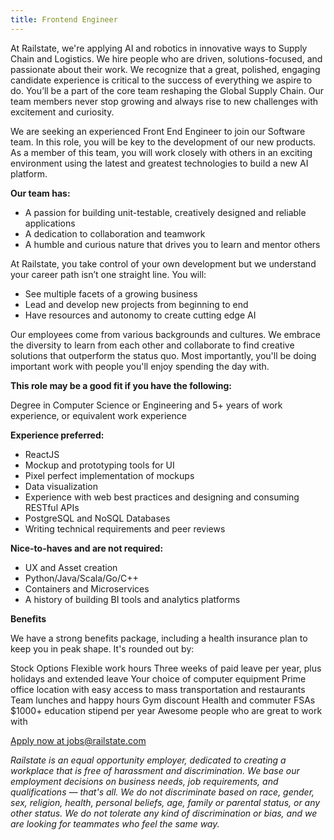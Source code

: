 ```yaml
---
title: Frontend Engineer
---
```


At Railstate, we're applying AI and robotics in innovative ways to Supply Chain and Logistics. We hire people who are driven, solutions-focused, and passionate about their work. We recognize that a great, polished, engaging candidate experience is critical to the success of everything we aspire to do. You’ll be a part of the core team reshaping the Global Supply Chain. Our team members never stop growing and always rise to new challenges with excitement and curiosity.

We are seeking an experienced Front End Engineer to join our Software team. In this role, you will be key to the development of our new products. As a member of this team, you will work closely with others in an exciting environment using the latest and greatest technologies to build a new AI platform.

<strong>Our team has:</strong>
<ul>
<li>A passion for building unit-testable, creatively designed and reliable applications</li>
<li>A dedication to collaboration and teamwork</li>
<li>A humble and curious nature that drives you to learn and mentor others</li>
</ul>

At Railstate, you take control of your own development but we understand your career path isn’t one straight line. You will:
<ul>
<li>See multiple facets of a growing business</li>
<li>Lead and develop new projects from beginning to end</li>
<li>Have resources and autonomy to create cutting edge AI</li>
</ul>

Our employees come from various backgrounds and cultures. We embrace the diversity to learn from each other and collaborate to find creative solutions that outperform the status quo. Most importantly, you'll be doing important work with people you'll enjoy spending the day with.

<strong>This role may be a good fit if you have the following:</strong>

Degree in Computer Science or Engineering and 5+ years of work experience, or equivalent work experience

<strong>Experience preferred:</strong>
<ul>
<li>ReactJS</li>
<li>Mockup and prototyping tools for UI</li>
<li>Pixel perfect implementation of mockups</li>
<li>Data visualization</li>
<li>Experience with web best practices and designing and consuming RESTful APIs</li>
<li>PostgreSQL and NoSQL Databases</li>
<li>Writing technical requirements and peer reviews</li>
</ul>

<strong>Nice-to-haves and are not required:</strong>
<ul>
<li>UX and Asset creation</li>
<li>Python/Java/Scala/Go/C++</li>
<li>Containers and Microservices</li>
<li>A history of building BI tools and analytics platforms</li>
</ul>


<strong>Benefits</strong>

We have a strong benefits package, including a health insurance plan to keep you in peak shape. It's rounded out by:

Stock Options
Flexible work hours
Three weeks of paid leave per year, plus holidays and extended leave
Your choice of computer equipment
Prime office location with easy access to mass transportation and restaurants
Team lunches and happy hours
Gym discount
Health and commuter FSAs
$1000+ education stipend per year
Awesome people who are great to work with

<a class="btn" href="mailto:jobs@railstate.com">Apply now at jobs@railstate.com</a>

<em>Railstate is an equal opportunity employer, dedicated to creating a workplace that is free of harassment and discrimination. We base our employment decisions on business needs, job requirements, and qualifications — that's all. We do not discriminate based on race, gender, sex, religion, health, personal beliefs, age, family or parental status, or any other status. We do not tolerate any kind of discrimination or bias, and we are looking for teammates who feel the same way.</em>
